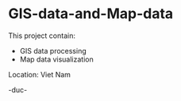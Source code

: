 # GIS-data-and-Map-data

This project contain:
- GIS data processing
- Map data visualization

Location: Viet Nam


-duc-
